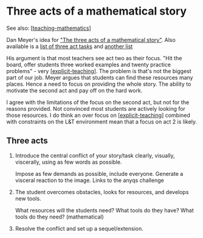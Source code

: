 # Three acts of a mathematical story

See also: [[teaching-mathematics]]

Dan Meyer's idea for ["The three acts of a mathematical story"](https://blog.mrmeyer.com/2011/the-three-acts-of-a-mathematical-story/). Also available is a [list of three act tasks](https://docs.google.com/spreadsheets/u/0/d/1jXSt_CoDzyDFeJimZxnhgwOVsWkTQEsfqouLWNNC6Z4/pub?output=html) and [another list](https://tapintoteenminds.com/3act-math/)

His argument is that most teachers see act two as their focus. "Hit the board, offer students three worked examples and twenty practice problems" - very [[explicit-teaching]]. The problem is that's not the biggest part of our job. Meyer argues that students can find these resources many places. Hence a need to focus on providing the whole story. The ability to motivate the second act and pay off on the hard work.

I agree with the limitations of the focus on the second act, but not for the reasons provided. Not convinced most students are actively looking for those resources. I do think an over focus on [[explicit-teaching]] combined with constraints on the L&T environment mean that a focus on act 2 is likely.

## Three acts

1. Introduce the central conflict of your story/task clearly, visually, viscerally, using as few words as possible.

    Impose as few demands as possible, include everyone. Generate a visceral reaction to the image. Links to the anyqs challenge

2. The student overcomes obstacles, looks for resources, and develops new tools.

    What resources will the students need? What tools do they have? What tools do they need? (mathematical)

3. Resolve the conflict and set up a sequel/extension.

[//begin]: # "Autogenerated link references for markdown compatibility"
[teaching-mathematics]: teaching-mathematics "Teaching Mathematics"
[explicit-teaching]: explicit-teaching "Explicit teaching"
[//end]: # "Autogenerated link references"